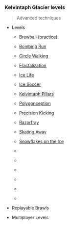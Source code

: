 ### Kelvintaph Glacier levels

> Advanced techniques

+ Levels
    + [Brewball (practice)](487-Brewball/)
    + [Bombing Run](489-Bombing_Run/)
    + [Circle Walking](483-Circle_Walking/)
    + [Fractalization](490-Fractalization/)
    + [Ice Life](488-Ice_Life/)
    + [Ice Soccer](486-Ice_Soccer/)
    + [Kelvintaph Pillars](494-Kelvintaph_Pillars/)
    + [Polygonception](493-Polygonception/)
    + [Precision Kicking](492-Precision_Kicking/)
    + [Razorfray](491-Razorfray/)
    + [Skating Away](484-Skating_Away/)
    + [Snowflakes on the Ice](485-Snowflakes_on_the_Ice/)

    + [](495-/)
    + [](496-/)
    + [](497-/)
    + [](498-/)
    + [](499-/)
    + [](500-/)

+ Replayable Brawls

+ Multiplayer Levels
